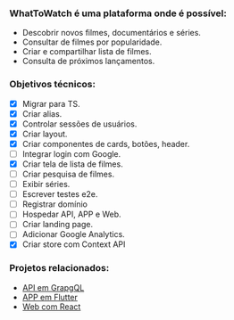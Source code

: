 ### WhatToWatch é uma plataforma onde é possível:

- Descobrir novos filmes, documentários e séries.
- Consultar de filmes por popularidade.
- Criar e compartilhar lista de filmes.
- Consulta de próximos lançamentos.

### Objetivos técnicos:

- [x] Migrar para TS.
- [x] Criar alias.
- [x] Controlar sessões de usuários.
- [x] Criar layout.
- [x] Criar componentes de cards, botões, header.
- [ ] Integrar login com Google.
- [x] Criar tela de lista de filmes.
- [ ] Criar pesquisa de filmes.
- [ ] Exibir séries.
- [ ] Escrever testes e2e.
- [ ] Registrar domínio
- [ ] Hospedar API, APP e Web.
- [ ] Criar landing page.
- [ ] Adicionar Google Analytics.
- [x] Criar store com Context API

### Projetos relacionados:

- [API em GrapgQL](https://github.com/Sergioamjr/whattowatch-api)
- [APP em Flutter](https://github.com/Sergioamjr/whattowatch-app)
- [Web com React](https://github.com/Sergioamjr/whattowatch-web)
